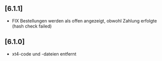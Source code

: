 ## [6.1.1]
- FIX Bestellungen werden als offen angezeigt, obwohl Zahlung erfolgte (hash check failed)

## [6.1.0]
- xt4-code und -dateien entfernt